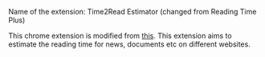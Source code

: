 Name of the extension: Time2Read Estimator (changed from Reading Time Plus)

This chrome extension is modified from [this](https://developer.chrome.com/docs/extensions/get-started/tutorial/scripts-on-every-tab).
This extension aims to estimate the reading time for news, documents etc on different websites.